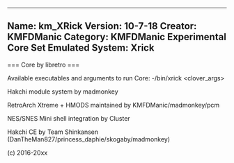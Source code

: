 -----------------------
Name: km_XRick
Version: 10-7-18
Creator: KMFDManic
Category: KMFDManic Experimental Core Set
Emulated System: Xrick
-----------------------
=== Core by libretro ===

Available executables and arguments to run Core:
-/bin/xrick <rom> <clover_args> 

Hakchi module system by madmonkey

RetroArch Xtreme + HMODS maintained by KMFDManic/madmonkey/pcm

NES/SNES Mini shell integration by Cluster

Hakchi CE by Team Shinkansen (DanTheMan827/princess_daphie/skogaby/madmonkey)

(c) 2016-20xx
